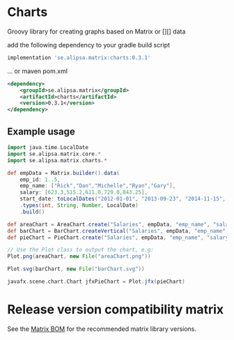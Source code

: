 # Charts
Groovy library for creating graphs based on Matrix or [][] data

add the following dependency to your gradle build script
```groovy
implementation 'se.alipsa.matrix:charts:0.3.1'
```

... or maven pom.xml
```xml
<dependency>
    <groupId>se.alipsa.matrix</groupId>
    <artifactId>charts</artifactId>
    <version>0.3.1</version>
</dependency>
```

## Example usage

```groovy
import java.time.LocalDate
import se.alipsa.matrix.core.*
import se.alipsa.matrix.charts.*

def empData = Matrix.builder().data(
    emp_id: 1..5,
    emp_name: ["Rick","Dan","Michelle","Ryan","Gary"],
    salary: [623.3,515.2,611.0,729.0,843.25],
    start_date: toLocalDates("2012-01-01", "2013-09-23", "2014-11-15", "2014-05-11", "2015-03-27"))
    .types(int, String, Number, LocalDate)
    .build()

def areaChart = AreaChart.create("Salaries", empData, "emp_name", "salary")
def barChart = BarChart.createVertical("Salaries", empData, "emp_name", ChartType.NONE, "salary")
def pieChart = PieChart.create("Salaries", empData, "emp_name", "salary")

// Use the Plot class to output the chart, e.g:
Plot.png(areaChart, new File("areaChart.png"))

Plot.svg(barChart, new File("barChart.svg"))

javafx.scene.chart.Chart jfxPieChart = Plot.jfx(pieChart)
```

# Release version compatibility matrix
See the [Matrix BOM](https://mvnrepository.com/artifact/se.alipsa.matrix/matrix-bom) for the recommended matrix library versions. 
